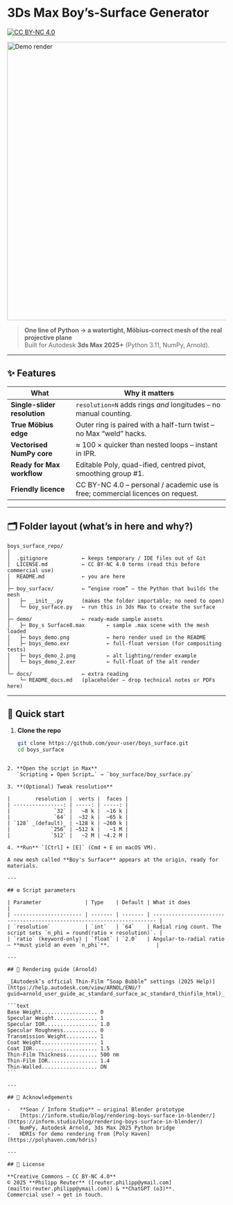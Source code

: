 # 3Ds Max Boy’s-Surface Generator

[![CC BY-NC 4.0](https://img.shields.io/badge/License-CC%20BY–NC%204.0-lightgrey.svg)](LICENSE.md)

<img alt="Demo render" src="images/demo_rendering.png" width="640">

> **One line of Python → a watertight, Möbius-correct mesh of the real projective plane**  
> Built for Autodesk **3ds Max 2025+** (Python 3.11, NumPy, Arnold).

---

## ✨ Features

| What                         | Why it matters                                                                  |
| ---------------------------- | ------------------------------------------------------------------------------- |
| **Single-slider resolution** | `resolution=N` adds rings _and_ longitudes – no manual counting.                |
| **True Möbius edge**         | Outer ring is paired with a half-turn twist – no Max “weld” hacks.              |
| **Vectorised NumPy core**    | ≈ 100 × quicker than nested loops – instant in IPR.                             |
| **Ready for Max workflow**   | Editable Poly, quad-ified, centred pivot, smoothing group #1.                   |
| **Friendly licence**         | CC BY-NC 4.0 – personal / academic use is free; commercial licences on request. |

---

## 🗂 Folder layout (what’s in here and why?)

```
boys_surface_repo/
│
│  .gitignore           ← keeps temporary / IDE files out of Git
│  LICENSE.md           ← CC BY-NC 4.0 terms (read this before commercial use)
│  README.md            ← you are here
│
├─ boy_surface/         ← “engine room” – the Python that builds the mesh
│   ├─ __init__.py      (makes the folder importable; no need to open)
│   └─ boy_surface.py   ← run this in 3ds Max to create the surface
│
├─ demo/                ← ready-made sample assets
│   ├─ Boy_s Surface8.max       ← sample .max scene with the mesh loaded
│   ├─ boys_demo.png            ← hero render used in the README
│   ├─ boys_demo.exr            ← full-float version (for compositing tests)
│   ├─ boys_demo_2.png          ← alt lighting/render example
│   └─ boys_demo_2.exr          ← full-float of the alt render
│
└─ docs/                ← extra reading
    └─ README_docs.md   (placeholder – drop technical notes or PDFs here)
```

---

## 🚀 Quick start

1. **Clone the repo**
    ```bash
    git clone https://github.com/your-user/boys_surface.git
    cd boys_surface
    ```

````

2. **Open the script in Max**
   `Scripting ▸ Open Script…` → `boy_surface/boy_surface.py`

3. **(Optional) Tweak resolution**

|        resolution |  verts |  faces |
| ----------------: | -----: | -----: |
|              `32` |   ~8 k |  ~16 k |
|              `64` |  ~32 k |  ~65 k |
| `128` _(default)_ | ~128 k | ~260 k |
|             `256` | ~512 k |   ~1 M |
|             `512` |   ~2 M | ~4.2 M |

4. **Run** `[Ctrl] + [E]` (Cmd + E on macOS VM).

A new mesh called **Boy's Surface** appears at the origin, ready for materials.

---

## ⚙️ Script parameters

| Parameter              | Type    | Default | What it does                                                            |
| ---------------------- | ------- | ------- | ----------------------------------------------------------------------- |
| `resolution`           | `int`   | `64`    | Radial ring count. The script sets `n_phi = round(ratio × resolution)`. |
| `ratio` (keyword-only) | `float` | `2.0`   | Angular-to-radial ratio – **must yield an even `n_phi`**.               |

---

## 🎨 Rendering guide (Arnold)

_[Autodesk’s official Thin‑Film “Soap Bubble” settings (2025 Help)](https://help.autodesk.com/view/ARNOL/ENU/?guid=arnold_user_guide_ac_standard_surface_ac_standard_thinfilm_html)_

```text
Base Weight.................. 0
Specular Weight.............. 1
Specular IOR................. 1.0
Specular Roughness........... 0
Transmission Weight.......... 1
Coat Weight.................. 1
Coat IOR..................... 1.5
Thin‑Film Thickness.......... 500 nm
Thin‑Film IOR................ 1.4
Thin‑Walled.................. ON
```

---

## 🤝 Acknowledgements

-   **Sean / Inform Studio** – original Blender prototype
    [https://inform.studio/blog/rendering-boys-surface-in-blender/](https://inform.studio/blog/rendering-boys-surface-in-blender/)
-   NumPy, Autodesk Arnold, 3ds Max 2025 Python bridge
-   HDRIs for demo rendering from [Poly Haven](https://polyhaven.com/hdris)

---

## 📜 License

**Creative Commons – CC BY-NC 4.0**
© 2025 **Philipp Reuter** ([reuter.philipp@ymail.com](mailto:reuter.philipp@ymail.com)) & **ChatGPT (o3)**.
Commercial use? → get in touch.
````
